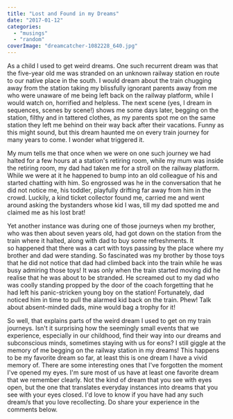```yaml
---
title: "Lost and Found in my Dreams"
date: "2017-01-12"
categories: 
  - "musings"
  - "random"
coverImage: "dreamcatcher-1082228_640.jpg"
---
```


As a child I used to get weird dreams. One such recurrent dream was that the five-year old me was stranded on an unknown railway station en route to our native place in the south. I would dream about the train chugging away from the station taking my blissfully ignorant parents away from me who were unaware of me being left back on the railway platform, while I would watch on, horrified and helpless. The next scene (yes, I dream in sequences, scenes by scene!) shows me some days later, begging on the station, filthy and in tattered clothes, as my parents spot me on the same station they left me behind on their way back after their vacations. Funny as this might sound, but this dream haunted me on every train journey for many years to come. I wonder what triggered it.

My mum tells me that once when we were on one such journey we had halted for a few hours at a station's retiring room, while my mum was inside the retiring room, my dad had taken me for a stroll on the railway platform. While we were at it he happened to bump into an old colleague of his and started chatting with him. So engrossed was he in the conversation that he did not notice me, his toddler, playfully drifting far away from him in the crowd. Luckily, a kind ticket collector found me, carried me and went around asking the bystanders whose kid I was, till my dad spotted me and claimed me as his lost brat!

Yet another instance was during one of those journeys when my brother, who was then about seven years old, had got down on the station from the train where it halted, along with dad to buy some refreshments. It so happened that there was a cart with toys passing by the place where my brother and dad were standing. So fascinated was my brother by those toys that he did not notice that dad had climbed back into the train while he was busy admiring those toys! It was only when the train started moving did he realise that he was about to be stranded. He screamed out to my dad who was coolly standing propped by the door of the coach forgetting that he had left his panic-stricken young boy on the station! Fortunately, dad noticed him in time to pull the alarmed kid back on the train. Phew! Talk about absent-minded dads, mine would bag a trophy for it!

So well, that explains parts of the weird dream I used to get on my train journeys. Isn't it surprising how the seemingly small events that we experience, especially in our childhood, find their way into our dreams and subconscious minds, sometimes staying with us for eons? I still giggle at the memory of me begging on the railway station in my dreams! This happens to be my favorite dream so far, at least this is one dream I have a vivid memory of. There are some interesting ones that I've forgotten the moment I've opened my eyes. I'm sure most of us have at least one favorite dream that we remember clearly. Not the kind of dream that you see with eyes open, but the one that translates everyday instances into dreams that you see with your eyes closed. I'd love to know if you have had any such dream/s that you love recollecting. Do share your experience in the comments below.
